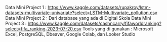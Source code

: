 Data Mini Project 1 : https://www.kaggle.com/datasets/rupakroy/lstm-datasets-multivariate-univariate?select=LSTM-Multivariate_pollution.csv
Data Mini Project 2 : Dari database yang ada di Digital Skola
Data Mini Project 3 : https://www.kaggle.com/datasets/cashncarry/fifaworldranking?select=fifa_ranking-2023-07-20.csv
Tools yang di gunakan : Microsoft Excel, PostgreSQL, Dbeaver, Google Colab, dan Looker Studio
